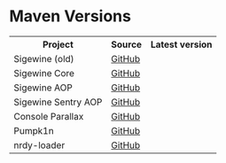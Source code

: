 # Maven Versions

<table>
    <tr>
        <th>Project</th>
        <th>Source</th>
        <th>Latest version</th>
    </tr>
    <tr>
        <td>Sigewine (old)</td>
        <td><a href="https://github.com/iwakura-enterprises/sigewine">GitHub</a></td>
        <td><a id="sigewine_version" href="https://central.sonatype.com/artifact/enterprises.iwakura/sigewine"><img src="https://maven-badges.sml.io/sonatype-central/enterprises.iwakura/sigewine/badge.png?style=for-the-badge" alt=""></img></a></td>
    </tr>
    <tr>
        <td>Sigewine Core</td>
        <td><a href="https://github.com/iwakura-enterprises/sigewine">GitHub</a></td>
        <td><a id="sigewine_core_version" href="https://central.sonatype.com/artifact/enterprises.iwakura/sigewine-core"><img src="https://maven-badges.sml.io/sonatype-central/enterprises.iwakura/sigewine-core/badge.png?style=for-the-badge" alt=""></img></a></td>
    </tr>
    <tr>
        <td>Sigewine AOP</td>
        <td><a href="https://github.com/iwakura-enterprises/sigewine">GitHub</a></td>
        <td><a id="sigewine_aop_version" href="https://central.sonatype.com/artifact/enterprises.iwakura/sigewine-aop"><img src="https://maven-badges.sml.io/sonatype-central/enterprises.iwakura/sigewine-aop/badge.png?style=for-the-badge" alt=""></img></a></td>
    </tr>
    <tr>
        <td>Sigewine Sentry AOP</td>
        <td><a href="https://github.com/iwakura-enterprises/sigewine">GitHub</a></td>
        <td><a id="sigewine_aop_sentry_version" href="https://central.sonatype.com/artifact/enterprises.iwakura/sigewine-aop-sentry"><img src="https://maven-badges.sml.io/sonatype-central/enterprises.iwakura/sigewine-aop-sentry/badge.png?style=for-the-badge" alt=""></img></a></td>
    </tr>
    <tr>
        <td>Console Parallax</td>
        <td><a href="https://github.com/lilmayu/console-parallax">GitHub</a></td>
        <td><a id="console_parallax_version" href="https://central.sonatype.com/artifact/dev.mayuna/console-parallax"><img src="https://maven-badges.sml.io/sonatype-central/dev.mayuna/console-parallax/badge.png?style=for-the-badge" alt=""></img></a></td>
    </tr>
    <tr>
        <td>Pumpk1n</td>
        <td><a href="https://github.com/lilmayu/pumpk1n">GitHub</a></td>
        <td><a id="pumpk1n_version" href="https://central.sonatype.com/artifact/dev.mayuna/pumpk1n"><img src="https://maven-badges.sml.io/sonatype-central/dev.mayuna/pumpk1n/badge.png?style=for-the-badge" alt=""></img></a></td>
    </tr>
    <tr>
        <td>nrdy-loader</td>
        <td><a href="https://github.com/lilmayu/nrdy-loader">GitHub</a></td>
        <td><a id="nrdy-loader_version" href="https://central.sonatype.com/artifact/dev.mayuna/nrdy-loader"><img src="https://maven-badges.sml.io/sonatype-central/dev.mayuna/nrdy-loader/badge.png?style=for-the-badge" alt=""></img></a></td>
    </tr>
</table>

